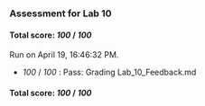 ### Assessment for Lab 10

#### Total score: _100_ / _100_

Run on April 19, 16:46:32 PM.

+  _100_ / _100_ : Pass: Grading Lab_10_Feedback.md

#### Total score: _100_ / _100_

